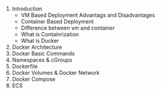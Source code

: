 1. Introduction
   - VM Based Deployment Advantags and Disadvantages
   - Container Based Deployment
   - Difference between vm and container
   - What is Containrization
   - What is Docker
2. Docker Architecture
3. Docker Basic Commands
4. Namespaces & cGroups
5. Dockerfile
6. Docker Volumes & Docker Network
7. Docker Compose
8. ECS